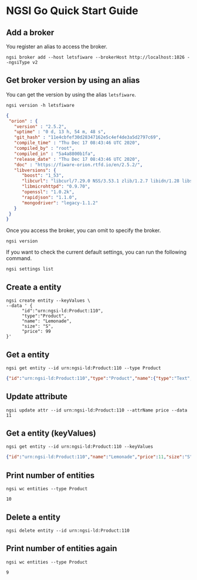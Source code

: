 # NGSI Go Quick Start Guide

## Add a broker

You register an alias to access the broker.

```console
ngsi broker add --host letsfiware --brokerHost http://localhost:1026 --ngsiType v2
```

## Get broker version by using an alias

You can get the version by using the alias `letsfiware`.

```console
ngsi version -h letsfiware
```

```json
{
 "orion" : {
   "version" : "2.5.2",
   "uptime" : "0 d, 13 h, 54 m, 48 s",
   "git_hash" : "11e4cbfef30d28347162e5c4ef4de3a5d2797c69",
   "compile_time" : "Thu Dec 17 08:43:46 UTC 2020",
   "compiled_by" : "root",
   "compiled_in" : "5a4a8800b1fa",
   "release_date" : "Thu Dec 17 08:43:46 UTC 2020",
   "doc" : "https://fiware-orion.rtfd.io/en/2.5.2/",
   "libversions": {
      "boost": "1_53",
      "libcurl": "libcurl/7.29.0 NSS/3.53.1 zlib/1.2.7 libidn/1.28 libssh2/1.8.0",
      "libmicrohttpd": "0.9.70",
      "openssl": "1.0.2k",
      "rapidjson": "1.1.0",
      "mongodriver": "legacy-1.1.2"
   }
 }
}
```

Once you access the broker, you can omit to specify the broker.

```console
ngsi version
```

If you want to check the current default settings, you can run the following command.

```console
ngsi settings list
```

## Create a entity

```console
ngsi create entity --keyValues \
--data ' {
      "id":"urn:ngsi-ld:Product:110",
      "type":"Product",
      "name": "Lemonade",
      "size": "S",
      "price": 99
}'
```

## Get a entity

```console
ngsi get entity --id urn:ngsi-ld:Product:110 --type Product
```

```json
{"id":"urn:ngsi-ld:Product:110","type":"Product","name":{"type":"Text","value":"Lemonade","metadata":{}},"price":{"type":"Number","value":99,"metadata":{}},"size":{"type":"Text","value":"S","metadata":{}}}
```

## Update attribute

```console
ngsi update attr --id urn:ngsi-ld:Product:110 --attrName price --data 11
```

## Get a entity (keyValues)

```console
ngsi get entity --id urn:ngsi-ld:Product:110 --keyValues
```

```json
{"id":"urn:ngsi-ld:Product:110","name":"Lemonade","price":11,"size":"S","type":"Product"}
```

## Print number of entities

```console
ngsi wc entities --type Product
```

```text
10
```

## Delete a entity

```console
ngsi delete entity --id urn:ngsi-ld:Product:110
```

## Print number of entities again

```console
ngsi wc entities --type Product
```

```text
9
```
